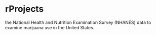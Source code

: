 # rProjects
the National Health and Nutrition Examination Survey (NHANES) data to examine marijuana use in the United States.
